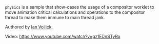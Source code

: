 `physics` is a sample that show-cases the usage of a compositor
worklet to move animation critical calculations and operations to the compositor
thread to make them immune to main thread jank.

Authored by [Ian Vollick](https://twitter.com/ian_vollick).

Video: https://www.youtube.com/watch?v=gz1EDnSTyRo
